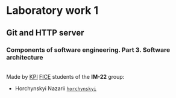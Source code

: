 # Laboratory work 1
## Git and HTTP server
### Components of software engineering. Part 3. Software architecture
\
Made by [KPI](https://kpi.ua) [FICE](https://fiot.kpi.ua) students of the **IM-22** group:
- Horchynskyi Nazarii <code>[horchynskyi](https://github.com/Nazg0r)</code>
